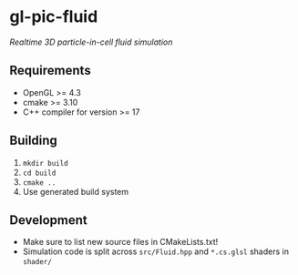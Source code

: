 # gl-pic-fluid

*Realtime 3D particle-in-cell fluid simulation*

## Requirements

* OpenGL >= 4.3
* cmake >= 3.10
* C++ compiler for version >= 17

## Building

1. `mkdir build`
2. `cd build`
3. `cmake ..`
4. Use generated build system

## Development

* Make sure to list new source files in CMakeLists.txt!
* Simulation code is split across `src/Fluid.hpp` and `*.cs.glsl` shaders in `shader/`
